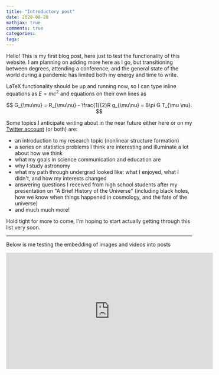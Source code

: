 ```yaml
---
title: "Introductory post"
date: 2020-08-28
mathjax: true
comments: true
categories:
tags:
---
```


Hello! This is my first blog post, here just to test the functionality of this website. I am planning on adding more here as I go, but transitioning between degrees, attending a conference, and the general state of the world during a pandemic has limited both my energy and time to write.

LaTeX functionality should be up and running now, so I can type inline equations as $E=mc^2$ and equations on their own lines as

$$
G_{\mu\nu} = R_{\mu\nu} - \frac{1}{2}R g_{\mu\nu} = 8\pi G T_{\mu \nu}.
$$

Some topics I anticipate writing about in the near future either here or on my [Twitter account](https://twitter.com/acwgough) (or both) are:
* an introduction to my research topic (nonlinear structure formation)
* a series on statistics problems I think are interesting and illuminate a lot about how we think
* what my goals in science communication and education are
* why I study astronomy
* what my path through undergrad looked like: what I enjoyed, what I didn't, and how my interests changed
* answering questions I received from high school students after my presentation on "A Brief History of the Universe" (including black holes, how we know when things happened in cosmology, and the fate of the universe)
* and much much more!

Hold tight for more to come, I'm hoping to start actually getting through this list very soon.

---

Below is me testing the embedding of images and videos into posts

<iframe width="560" height="315" src="https://www.youtube.com/embed/K7MF6WCmLsU" frameborder="0" allow="accelerometer; autoplay; clipboard-write; encrypted-media; gyroscope; picture-in-picture" allowfullscreen></iframe>